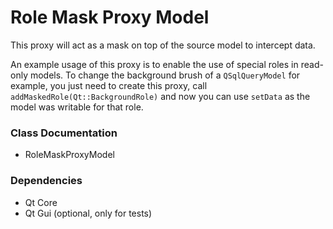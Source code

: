 # Role Mask Proxy Model

This proxy will act as a mask on top of the source model to intercept data.

An example usage of this proxy is to enable the use of special roles in read-only models.
To change the background brush of a `QSqlQueryModel` for example, you just need to create this proxy, call `addMaskedRole(Qt::BackgroundRole)` and now you can use `setData` as the model was writable for that role.

### Class Documentation
+ RoleMaskProxyModel

### Dependencies

+ Qt Core
+ Qt Gui (optional, only for tests)